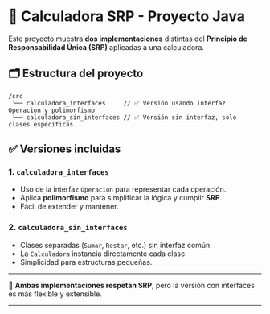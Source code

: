 # 📁 Calculadora SRP - Proyecto Java

Este proyecto muestra **dos implementaciones** distintas del **Principio de Responsabilidad Única (SRP)** aplicadas a una calculadora.

## 🗂️ Estructura del proyecto
```
/src
 └── calculadora_interfaces     // ✅ Versión usando interfaz Operacion y polimorfismo
 └── calculadora_sin_interfaces // ✅ Versión sin interfaz, solo clases específicas
```

## ✅ Versiones incluidas

### 1. `calculadora_interfaces`
- Uso de la interfaz `Operacion` para representar cada operación.
- Aplica **polimorfismo** para simplificar la lógica y cumplir **SRP**.
- Fácil de extender y mantener.

### 2. `calculadora_sin_interfaces`
- Clases separadas (`Sumar`, `Restar`, etc.) sin interfaz común.
- La `Calculadora` instancia directamente cada clase.
- Simplicidad para estructuras pequeñas.

---

📌 **Ambas implementaciones respetan SRP**, pero la versión con interfaces es más flexible y extensible.

---